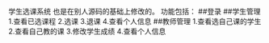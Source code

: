 #
学生选课系统
也是在别人源码的基础上修改的。
功能包括：
##登录
##学生管理
1.查看已选课程
2.选课
3.退课
4.查看个人信息
##教师管理
1.查看选自己课的学生
2.查看自己教的课
3.修改学生成绩
4.查看个人信息
